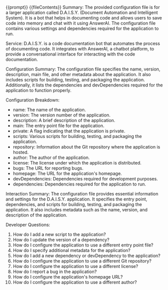 {{prompt}}
{{fileContents}}
Summary:
The provided configuration file is for a larger application called D.A.I.S.Y. (Document Automation and Intelligent System). It is a bot that helps in documenting code and allows users to save code into memory and chat with it using AnswerAI. The configuration file contains various settings and dependencies required for the application to run.

Service:
D.A.I.S.Y. is a code documentation bot that automates the process of documenting code. It integrates with AnswerAI, a chatbot platform, to provide a conversational interface for interacting with the code documentation.

Configuration Summary:
The configuration file specifies the name, version, description, main file, and other metadata about the application. It also includes scripts for building, testing, and packaging the application. Additionally, it lists the dependencies and devDependencies required for the application to function properly.

Configuration Breakdown:
- name: The name of the application.
- version: The version number of the application.
- description: A brief description of the application.
- main: The entry point file for the application.
- private: A flag indicating that the application is private.
- scripts: Various scripts for building, testing, and packaging the application.
- repository: Information about the Git repository where the application is hosted.
- author: The author of the application.
- license: The license under which the application is distributed.
- bugs: The URL for reporting bugs.
- homepage: The URL for the application's homepage.
- devDependencies: Dependencies required for development purposes.
- dependencies: Dependencies required for the application to run.

Interaction Summary:
The configuration file provides essential information and settings for the D.A.I.S.Y. application. It specifies the entry point, dependencies, and scripts for building, testing, and packaging the application. It also includes metadata such as the name, version, and description of the application.

Developer Questions:
1. How do I add a new script to the application?
2. How do I update the version of a dependency?
3. How do I configure the application to use a different entry point file?
4. How do I specify additional metadata for the application?
5. How do I add a new dependency or devDependency to the application?
6. How do I configure the application to use a different Git repository?
7. How do I configure the application to use a different license?
8. How do I report a bug in the application?
9. How do I configure the application's homepage URL?
10. How do I configure the application to use a different author?